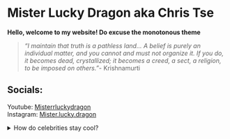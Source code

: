 # Mister Lucky Dragon aka **Chris Tse**  


**Hello, welcome to my website! Do excuse the monotonous theme**
> _“I maintain that truth is a pathless land... A belief is purely an individual matter, and you cannot and must not organize it. If you do, it becomes dead, crystallized; it becomes a creed, a sect, a religion, to be imposed on others.”_- Krishnamurti


## Socials:
Youtube: [Misterrluckydragon](https://www.youtube.com/@misterrluckydragon)  
Instagram: [Mister.lucky.dragon](https://www.instagram.com/mister.lucky.dragon/)

<details><br/>
<summary>How do celebrities stay cool?</summary>
They have many fans
</details>  



